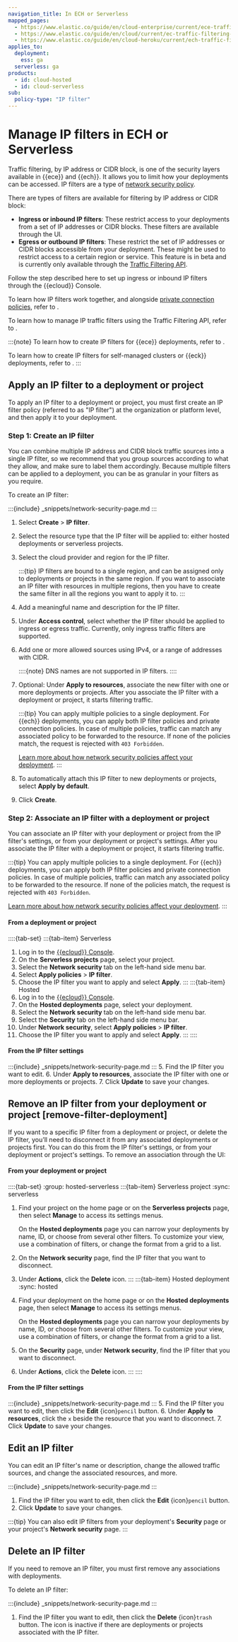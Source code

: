 ```yaml
---
navigation_title: In ECH or Serverless
mapped_pages:
  - https://www.elastic.co/guide/en/cloud-enterprise/current/ece-traffic-filtering-ip.html
  - https://www.elastic.co/guide/en/cloud/current/ec-traffic-filtering-ip.html
  - https://www.elastic.co/guide/en/cloud-heroku/current/ech-traffic-filtering-ip.html
applies_to:
  deployment:
    ess: ga
  serverless: ga
products:
  - id: cloud-hosted
  - id: cloud-serverless
sub:
  policy-type: "IP filter"
---
```


# Manage IP filters in ECH or Serverless

Traffic filtering, by IP address or CIDR block, is one of the security layers available in {{ece}} and {{ech}}. It allows you to limit how your deployments can be accessed. IP filters are a type of [network security policy](/deploy-manage/security/network-security-policies.md).

There are types of filters are available for filtering by IP address or CIDR block:

* **Ingress or inbound IP filters**: These restrict access to your deployments from a set of IP addresses or CIDR blocks. These filters are available through the UI.
* **Egress or outbound IP filters**: These restrict the set of IP addresses or CIDR blocks accessible from your deployment. These might be used to restrict access to a certain region or service. This feature is in beta and is currently only available through the [Traffic Filtering API](/deploy-manage/security/ec-traffic-filtering-through-the-api.md).

Follow the step described here to set up ingress or inbound IP filters through the {{ecloud}} Console.

To learn how IP filters work together, and alongside [private connection policies](private-link-traffic-filters.md), refer to [](/deploy-manage/security/network-security-policies.md).

To learn how to manage IP traffic filters using the Traffic Filtering API, refer to [](/deploy-manage/security/ec-traffic-filtering-through-the-api.md).

:::{note}
To learn how to create IP filters for {{ece}} deployments, refer to [](ip-filtering-ece.md).

To learn how to create IP filters for self-managed clusters or {{eck}} deployments, refer to [](ip-filtering-basic.md).
:::

## Apply an IP filter to a deployment or project

To apply an IP filter to a deployment or project, you must first create an IP filter policy (referred to as "IP filter") at the organization or platform level, and then apply it to your deployment.

### Step 1: Create an IP filter

You can combine multiple IP address and CIDR block traffic sources into a single IP filter, so we recommend that you group sources according to what they allow, and make sure to label them accordingly. Because multiple filters can be applied to a deployment, you can be as granular in your filters as you require.

To create an IP filter:

:::{include} _snippets/network-security-page.md
::: 
1. Select **Create** > **IP filter**.
2. Select the resource type that the IP filter will be applied to: either hosted deployments or serverless projects.
3. Select the cloud provider and region for the IP filter. 
   
    :::{tip}
    IP filters are bound to a single region, and can be assigned only to deployments or projects in the same region. If you want to associate an IP filter with resources in multiple regions, then you have to create the same filter in all the regions you want to apply it to.
    :::
4. Add a meaningful name and description for the IP filter.
5. Under **Access control**, select whether the IP filter should be applied to ingress or egress traffic. Currently, only ingress traffic filters are supported.
6. Add one or more allowed sources using IPv4, or a range of addresses with CIDR.

    ::::{note}
    DNS names are not supported in IP filters.
    ::::
7.  Optional: Under **Apply to resources**, associate the new filter with one or more deployments or projects. After you associate the  IP filter with a deployment or project, it starts filtering traffic.

    :::{tip}
    You can apply multiple policies to a single deployment. For {{ech}} deployments, you can apply both IP filter policies and private connection policies. In case of multiple policies, traffic can match any associated policy to be forwarded to the resource. If none of the policies match, the request is rejected with `403 Forbidden`.

    [Learn more about how network security policies affect your deployment](network-security-policies.md).
    :::

8.  To automatically attach this IP filter to new deployments or projects, select **Apply by default**.
9.   Click **Create**.

### Step 2: Associate an IP filter with a deployment or project

You can associate an IP filter with your deployment or project from the IP filter's settings, or from your deployment or project's settings. After you associate the IP filter with a deployment or project, it starts filtering traffic.

:::{tip}
You can apply multiple policies to a single deployment. For {{ech}} deployments, you can apply both IP filter policies and private connection policies. In case of multiple policies, traffic can match any associated policy to be forwarded to the resource. If none of the policies match, the request is rejected with `403 Forbidden`.

[Learn more about how network security policies affect your deployment](network-security-policies.md).
:::

#### From a deployment or project

::::{tab-set}
:::{tab-item} Serverless
1. Log in to the [{{ecloud}} Console](https://cloud.elastic.co?page=docs&placement=docs-body).
2. On the **Serverless projects** page, select your project.
3. Select the **Network security** tab on the left-hand side menu bar.
4. Select **Apply policies** > **IP filter**.
6. Choose the IP filter you want to apply and select **Apply**.
:::
:::{tab-item} Hosted
1. Log in to the [{{ecloud}} Console](https://cloud.elastic.co?page=docs&placement=docs-body).
2. On the **Hosted deployments** page, select your deployment.
3. Select the **Network security** tab on the left-hand side menu bar.
4. Select the **Security** tab on the left-hand side menu bar.
5. Under **Network security**, select **Apply policies** > **IP filter**.
6. Choose the IP filter you want to apply and select **Apply**.
:::
::::

#### From the IP filter settings

:::{include} _snippets/network-security-page.md
:::
5. Find the IP filter you want to edit.
6. Under **Apply to resources**, associate the IP filter with one or more deployments or projects.
7. Click **Update** to save your changes.

## Remove an IP filter from your deployment or project [remove-filter-deployment]

If you want to a specific IP filter from a deployment or project, or delete the IP filter, you’ll need to disconnect it from any associated deployments or projects first. You can do this from the IP filter's settings, or from your deployment or project's settings. To remove an association through the UI:

#### From your deployment or project

::::{tab-set}
:group: hosted-serverless
:::{tab-item} Serverless project
:sync: serverless
1. Find your project on the home page or on the **Serverless projects** page, then select **Manage** to access its settings menus.

    On the **Hosted deployments** page you can narrow your deployments by name, ID, or choose from several other filters. To customize your view, use a combination of filters, or change the format from a grid to a list.
2. On the **Network security** page, find the IP filter that you want to disconnect. 
3. Under **Actions**, click the **Delete** icon.
:::
:::{tab-item} Hosted deployment
:sync: hosted
1. Find your deployment on the home page or on the **Hosted deployments** page, then select **Manage** to access its settings menus.

    On the **Hosted deployments** page you can narrow your deployments by name, ID, or choose from several other filters. To customize your view, use a combination of filters, or change the format from a grid to a list.
2. On the **Security** page, under **Network security**, find the IP filter that you want to disconnect. 
3. Under **Actions**, click the **Delete** icon.
:::
::::

#### From the IP filter settings

:::{include} _snippets/network-security-page.md
:::
5. Find the IP filter you want to edit, then click the **Edit** {icon}`pencil` button.
6. Under **Apply to resources**, click the `x` beside the resource that you want to disconnect.
7. Click **Update** to save your changes.

## Edit an IP filter

You can edit an IP filter's name or description, change the allowed traffic sources, and change the associated resources, and more.

:::{include} _snippets/network-security-page.md
:::
1. Find the IP filter you want to edit, then click the **Edit** {icon}`pencil` button.
2. Click **Update** to save your changes.

:::{tip}
You can also edit IP filters from your deployment's **Security** page or your project's **Network security** page.
:::

## Delete an IP filter

If you need to remove an IP filter, you must first remove any associations with deployments.

To delete an IP filter:

:::{include} _snippets/network-security-page.md
:::
1. Find the IP filter you want to edit, then click the **Delete** {icon}`trash` button. The icon is inactive if there are deployments or projects associated with the IP filter.